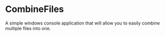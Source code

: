 # CombineFiles
A simple windows console application that will allow you to easily combine multiple files into one.
